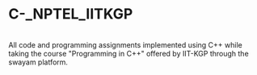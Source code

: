 # C-_NPTEL_IITKGP
<br> All code and programming assignments implemented using C++ while taking the course "Programming in C++" offered by IIT-KGP through the swayam platform. <br>
